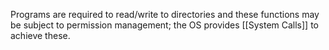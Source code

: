 Programs are required to read/write to directories and these functions may be subject to permission management; the OS provides [[System Calls]] to achieve these.